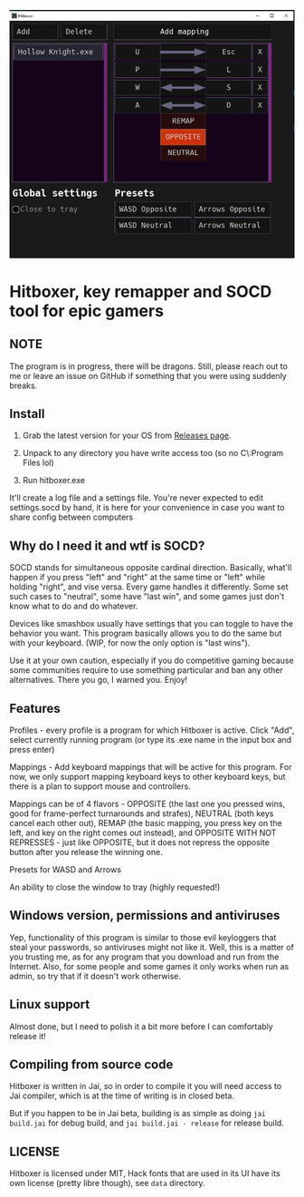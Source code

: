 ![screenshot](screenshot.jpg)

# Hitboxer, key remapper and SOCD tool for epic gamers

## NOTE
The program is in progress, there will be dragons. Still, please reach out to me or leave an issue on GitHub if something that you were using suddenly breaks.


## Install

1) Grab the latest version for your OS from [Releases page](https://github.com/valignatev/hitboxer/releases).

2) Unpack to any directory you have write access too (so no C\\:Program Files lol)

3) Run hitboxer.exe

It'll create a log file and a settings file. You're never expected to edit settings.socd by hand, it is here for your convenience in case you want to share config between computers


## Why do I need it and wtf is SOCD?

SOCD stands for simultaneous opposite cardinal direction. Basically, what'll
happen if you press "left" and "right" at the same time or "left" while holding "right", and vise versa.
Every game handles it differently. Some set such cases to "neutral", some have "last win", and
some games just don't know what to do and do whatever.

Devices like smashbox usually have settings that you can toggle to have the behavior you
want. This program basically allows you to do the same but with your keyboard.
(WIP, for now the only option is "last wins").

Use it at your own caution, especially if you do competitive gaming because
some communities require to use something particular and ban any other alternatives.
There you go, I warned you. Enjoy!


## Features

Profiles - every profile is a program for which Hitboxer is active. Click "Add", select currently running program (or type its .exe name in the input box and press enter)

Mappings - Add keyboard mappings that will be active for this program. For now, we only support mapping keyboard keys to other keyboard keys, but there is a plan to support mouse and controllers.

Mappings can be of 4 flavors - OPPOSITE (the last one you pressed wins, good for frame-perfect turnarounds and strafes), NEUTRAL (both keys cancel each other out), REMAP (the basic mapping, you press key on the left, and key on the right comes out instead), and OPPOSITE WITH NOT REPRESSES - just like OPPOSITE, but it does not repress the opposite button after you release the winning one.

Presets for WASD and Arrows

An ability to close the window to tray (highly requested!)


## Windows version, permissions and antiviruses

Yep, functionality of this program is similar to those evil keyloggers that steal your passwords, so antiviruses might not like it. Well, this is a matter of you trusting me, as for any program that you download and run from the Internet. Also, for some people and some games it only works when run as admin, so try that if it doesn't work otherwise.


## Linux support

Almost done, but I need to polish it a bit more before I can comfortably release it!

## Compiling from source code

Hitboxer is written in Jai, so in order to compile it you will need access to Jai compiler, which is at the time of writing is in closed beta.

But if you happen to be in Jai beta, building is as simple as doing `jai build.jai` for debug build, and `jai build.jai - release` for release build.

## LICENSE

Hitboxer is licensed under MIT, Hack fonts that are used in its UI have its own license (pretty libre though), see `data` directory.
